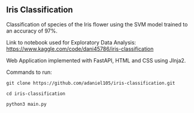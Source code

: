 ## Iris Classification

Classification of species of the Iris flower using the SVM model trained to an accuracy of 97%.

Link to notebook used for Exploratory Data Analysis: https://www.kaggle.com/code/dani45786/iris-classification 

Web Application implemented with FastAPI, HTML and CSS using JInja2.

Commands to run:

```git clone https://github.com/adaniel105/iris-classification.git```

```cd iris-classification```

```python3 main.py```
